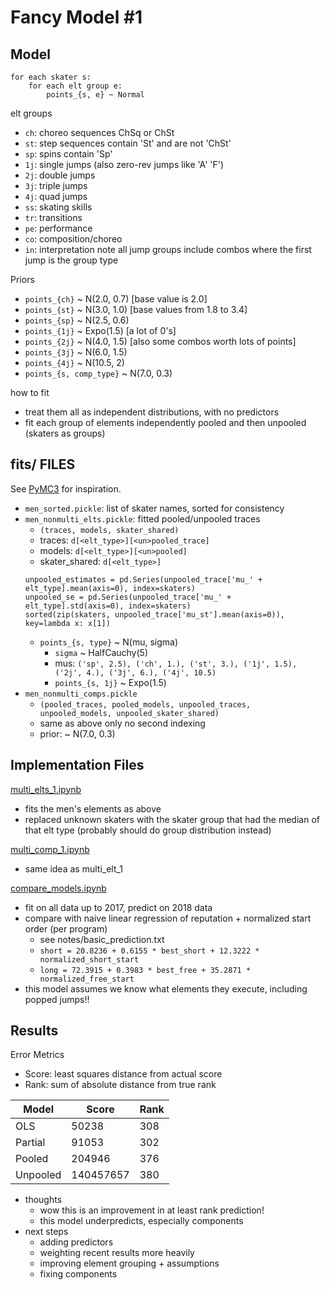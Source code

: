 Fancy Model #1
==============

## Model
```
for each skater s:
    for each elt group e:
        points_{s, e} ~ Normal
```
elt groups
* `ch`: choreo sequences ChSq or ChSt
* `st`: step sequences contain 'St' and are not 'ChSt'
* `sp`: spins contain 'Sp'
* `1j`: single jumps (also zero-rev jumps like 'A' 'F')
* `2j`: double jumps
* `3j`: triple jumps
* `4j`: quad jumps
* `ss`: skating skills
* `tr`: transitions
* `pe`: performance
* `co`: composition/choreo
* `in`: interpretation
note all jump groups include combos where the first jump is the group type

Priors
* `points_{ch}` ~ N(2.0, 0.7)      [base value is 2.0]
* `points_{st}` ~ N(3.0, 1.0)      [base values from 1.8 to 3.4]
* `points_{sp}` ~ N(2.5, 0.6)
* `points_{1j}` ~ Expo(1.5)        [a lot of 0's]
* `points_{2j}` ~ N(4.0, 1.5)      [also some combos worth lots of points]
* `points_{3j}` ~ N(6.0, 1.5)
* `points_{4j}` ~ N(10.5, 2)
* `points_{s, comp_type}` ~ N(7.0, 0.3)

how to fit
* treat them all as independent distributions, with no predictors
* fit each group of elements independently pooled and then unpooled (skaters as groups)


## fits/ FILES
See [PyMC3](http://docs.pymc.io/notebooks/multilevel_modeling.html) for inspiration.
* `men_sorted.pickle`: list of skater names, sorted for consistency
* `men_nonmulti_elts.pickle`: fitted pooled/unpooled traces
  * `(traces, models, skater_shared)`
  * traces: `d[<elt_type>][<un>pooled_trace]`
  * models: `d[<elt_type>][<un>pooled]`
  * skater_shared: `d[<elt_type>]`
  ```
  unpooled_estimates = pd.Series(unpooled_trace['mu_' + elt_type].mean(axis=0), index=skaters)
  unpooled_se = pd.Series(unpooled_trace['mu_' + elt_type].std(axis=0), index=skaters)
  sorted(zip(skaters, unpooled_trace['mu_st'].mean(axis=0)), key=lambda x: x[1])
  ```
  * `points_{s, type}` ~ N(mu, sigma)
    * `sigma` ~ HalfCauchy(5)
    * mus: `('sp', 2.5), ('ch', 1.), ('st', 3.), ('1j', 1.5), ('2j', 4.), ('3j', 6.), ('4j', 10.5)`
    * `points_{s, 1j}` ~ Expo(1.5)
* `men_nonmulti_comps.pickle`
  * `(pooled_traces, pooled_models, unpooled_traces, unpooled_models, unpooled_skater_shared)`
  * same as above only no second indexing
  * prior: ~ N(7.0, 0.3)


## Implementation Files
[multi_elts_1.ipynb](../multi_elts_1.ipynb)
* fits the men's elements as above
* replaced unknown skaters with the skater group that had the median of that elt type
  (probably should do group distribution instead)

[multi_comp_1.ipynb](../multi_comp_1.ipynb)
* same idea as multi_elt_1

[compare_models.ipynb](../compare_models.ipynb)
* fit on all data up to 2017, predict on 2018 data
* compare with naive linear regression of reputation + normalized start order (per program)
  * see notes/basic_prediction.txt
  * `short = 20.8236 + 0.6155 * best_short + 12.3222 * normalized_short_start`
  * `long = 72.3915 + 0.3983 * best_free + 35.2871 * normalized_free_start`
* this model assumes we know what elements they execute, including popped jumps!!

## Results
Error Metrics
* Score: least squares distance from actual score
* Rank: sum of absolute distance from true rank

| Model      | Score     | Rank    |
| -----------|-----------|---------|
| OLS        | 50238     | 308     |
| Partial    | 91053     | 302     |
| Pooled     | 204946    | 376     |
| Unpooled   | 140457657 | 380     |

* thoughts
  * wow this is an improvement in at least rank prediction!
  * this model underpredicts, especially components
* next steps
  * adding predictors
  * weighting recent results more heavily
  * improving element grouping + assumptions
  * fixing components